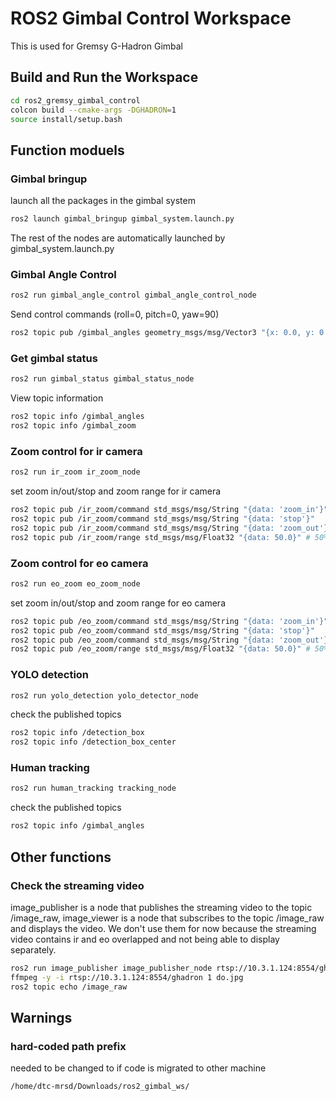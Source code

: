 # ROS2 Gimbal Control Workspace
This is used for Gremsy G-Hadron Gimbal
## Build and Run the Workspace
```bash
cd ros2_gremsy_gimbal_control
colcon build --cmake-args -DGHADRON=1
source install/setup.bash
```

## Function moduels

### Gimbal bringup
launch all the packages in the gimbal system
```bash
ros2 launch gimbal_bringup gimbal_system.launch.py
```
The rest of the nodes are automatically launched by gimbal_system.launch.py

### Gimbal Angle Control
```bash
ros2 run gimbal_angle_control gimbal_angle_control_node
```
Send control commands (roll=0, pitch=0, yaw=90)
```bash
ros2 topic pub /gimbal_angles geometry_msgs/msg/Vector3 "{x: 0.0, y: 0.0, z: 90.0}"
```

### Get gimbal status
```bash
ros2 run gimbal_status gimbal_status_node
```

View topic information
```bash
ros2 topic info /gimbal_angles
ros2 topic info /gimbal_zoom
```

### Zoom control for ir camera
```bash
ros2 run ir_zoom ir_zoom_node
```
set zoom in/out/stop and zoom range for ir camera
```bash
ros2 topic pub /ir_zoom/command std_msgs/msg/String "{data: 'zoom_in'}"
ros2 topic pub /ir_zoom/command std_msgs/msg/String "{data: 'stop'}"
ros2 topic pub /ir_zoom/command std_msgs/msg/String "{data: 'zoom_out'}"
ros2 topic pub /ir_zoom/range std_msgs/msg/Float32 "{data: 50.0}" # 50%. between 0.0 and 100.0
```

### Zoom control for eo camera
```bash
ros2 run eo_zoom eo_zoom_node
```
set zoom in/out/stop and zoom range for eo camera
```bash
ros2 topic pub /eo_zoom/command std_msgs/msg/String "{data: 'zoom_in'}"
ros2 topic pub /eo_zoom/command std_msgs/msg/String "{data: 'stop'}"
ros2 topic pub /eo_zoom/command std_msgs/msg/String "{data: 'zoom_out'}"
ros2 topic pub /eo_zoom/range std_msgs/msg/Float32 "{data: 50.0}" # 50%. between 0.0 and 100.0
```

### YOLO detection
```bash
ros2 run yolo_detection yolo_detector_node
```
check the published topics
```bash
ros2 topic info /detection_box
ros2 topic info /detection_box_center
```
### Human tracking
```bash
ros2 run human_tracking tracking_node
```
check the published topics
```bash
ros2 topic info /gimbal_angles
```
## Other functions
### Check the streaming video
image_publisher is a node that publishes the streaming video to the topic /image_raw, image_viewer is a node that subscribes to the topic /image_raw and displays the video. We don't use them for now because the streaming video contains ir and eo overlapped and not being able to display separately.
```bash
ros2 run image_publisher image_publisher_node rtsp://10.3.1.124:8554/ghadron
ffmpeg -y -i rtsp://10.3.1.124:8554/ghadron 1 do.jpg
ros2 topic echo /image_raw
```
## Warnings


### hard-coded path prefix
needed to be changed to if code is migrated to other machine
```bash
/home/dtc-mrsd/Downloads/ros2_gimbal_ws/
```

